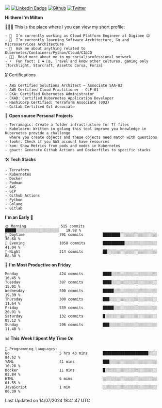 ![](https://komarev.com/ghpvc/?username=miltlima&color=blueviolet) [![Linkedin Badge](https://img.shields.io/badge/-LinkedIn-blue?style=flat-square&logo=Linkedin&logoColor=white&link=https://www.linkedin.com/in/miltonlimaj/)](https://www.linkedin.com/in/miltonlimaj/) [![Github](https://img.shields.io/github/followers/miltlima?style=social)](https://github.com/miltlima?tab=followers) [![Twitter](https://img.shields.io/twitter/follow/milt_lima?style=social)](https://twitter.com/milt_lima)
 


     
**Hi there I'm Milton**

👨🏽‍💻 This is the place where I you can view my short profile:
```text
- 🔭  I’m currently working as Cloud Platform Engineer at Digibee 😉
- 🌱  I’m currently learning Software Architecture, Go and Microsservices Architecture
- 💬  Ask me about anything related to Kubernetes/Containers/Python/Cloud/CI&CD
- 👨‍💻  Read more about me in my social/professional network
- ⚡  Fun fact: I ❤️ 🐶s, Travel and know other cultures, gaming only [Torchlight, Starcraft, Assetto Corsa, Forza]
```
🎖 Certifications
```text
- AWS Certified Solutions Architect – Associate SAA-03
- AWS Certified Cloud Practitioner - CLF-01
- CKA: Certified Kubernetes Administrator
- CKAD: Certified Kubernetes Application Developer
- HashiCorp Certified: Terraform Associate (003)
- GitLab Certified Git Associate
```
📐 **Open source Personal Projects**

```text
- Terramagic: Create a folder infrastructure for Tf files
- Kubelearn: Written in golang this tool improve you knowledge in Kubernetes provide a challenge
  where you create objects and these objects need match with questions
- lookr: Check if you AWS account have resources
- kom: Show Metrics from pods and nodes in Kubernetes
- goact: Generate Github Actions and Dockerfiles to specific stacks
```
🛠 **Tech Stacks**

```text
- Terraform
- Kubernetes
- Docker
- Podman
- AWS
- GCP
- Github Actions
- Python
- Golang
- Gitlab
```         

<!--START_SECTION:waka-->
**I'm an Early 🐤** 

```text
🌞 Morning                515 commits         █████░░░░░░░░░░░░░░░░░░░░   19.98 % 
🌆 Daytime                791 commits         ████████░░░░░░░░░░░░░░░░░   30.68 % 
🌃 Evening                1058 commits        ██████████░░░░░░░░░░░░░░░   41.04 % 
🌙 Night                  214 commits         ██░░░░░░░░░░░░░░░░░░░░░░░   08.30 % 
```
📅 **I'm Most Productive on Friday** 

```text
Monday                   424 commits         ████░░░░░░░░░░░░░░░░░░░░░   16.45 % 
Tuesday                  387 commits         ████░░░░░░░░░░░░░░░░░░░░░   15.01 % 
Wednesday                500 commits         █████░░░░░░░░░░░░░░░░░░░░   19.39 % 
Thursday                 300 commits         ███░░░░░░░░░░░░░░░░░░░░░░   11.64 % 
Friday                   539 commits         █████░░░░░░░░░░░░░░░░░░░░   20.91 % 
Saturday                 132 commits         █░░░░░░░░░░░░░░░░░░░░░░░░   05.12 % 
Sunday                   296 commits         ███░░░░░░░░░░░░░░░░░░░░░░   11.48 % 
```


📊 **This Week I Spent My Time On** 

```text
💬 Programming Languages: 
Go                       5 hrs 43 mins       █████████████████████░░░░   84.52 % 
YAML                     41 mins             ███░░░░░░░░░░░░░░░░░░░░░░   10.28 % 
Docker                   11 mins             █░░░░░░░░░░░░░░░░░░░░░░░░   02.84 % 
HTML                     6 mins              ░░░░░░░░░░░░░░░░░░░░░░░░░   01.55 % 
JavaScript               1 min               ░░░░░░░░░░░░░░░░░░░░░░░░░   00.39 % 
```


 Last Updated on 14/07/2024 18:41:47 UTC
<!--END_SECTION:waka-->
